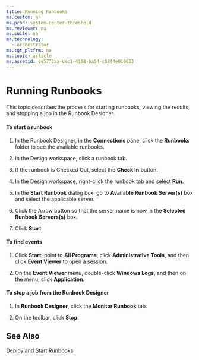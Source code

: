 ```yaml
---
title: Running Runbooks
ms.custom: na
ms.prod: system-center-threshold
ms.reviewer: na
ms.suite: na
ms.technology: 
  - orchestrator
ms.tgt_pltfrm: na
ms.topic: article
ms.assetid: ce5772aa-dec1-4158-ba54-c58f4e019633
---
```

# Running Runbooks
This topic describes the process for starting runbooks, viewing the results, and stopping a job in the Runbook Designer.  
  
#### To start a runbook  
  
1.  In the Runbook Designer, in the **Connections** pane, click the **Runbooks** folder to see the available runbooks.  
  
2.  In the Design workspace, click a runbook tab.  
  
3.  If the runbook is Checked Out, select the **Check In** button.  
  
4.  In the Design workspace, right\-click the runbook tab and select **Run**.  
  
5.  In the **Start Runbook** dialog box, go to **Available Runbook Server\(s\)** box and select the applicable server.  
  
6.  Click the Arrow button so that the server name is now in the **Selected Runbook Servers\(s\)** box.  
  
7.  Click **Start**.  
  
#### To find events  
  
1.  Click **Start**, point to **All Programs**, click **Administrative Tools**, and then click **Event Viewer** to open a session.  
  
2.  On the **Event Viewer** menu, double\-click **Windows Logs**, and then on the menu, click **Application**.  
  
#### To stop a job from the Runbook Designer  
  
1.  In **Runbook Designer**, click the **Monitor Runbook** tab.  
  
2.  On the toolbar, click **Stop**.  
  
## See Also  
[Deploy and Start Runbooks](../../orch/manage/Deploy-and-Start-Runbooks.md)  
  
